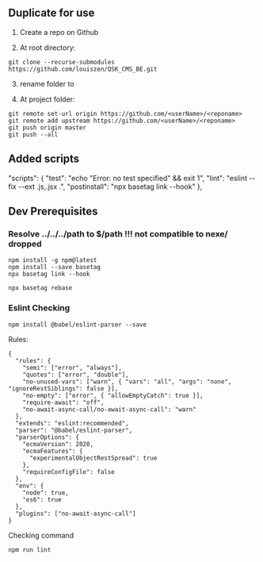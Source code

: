 ## Duplicate for use

1. Create a repo <reponame> on Github

2. At root directory:
```
git clone --recurse-submodules https://github.com/louiszen/QSK_CMS_BE.git

```

3. rename folder to <reponame>

4. At project folder:
```
git remote set-url origin https://github.com/<userName>/<reponame>
git remote add upstream https://github.com/<userName>/<reponame>
git push origin master
git push --all
```

## Added scripts

"scripts": {
  "test": "echo \"Error: no test specified\" && exit 1",
  "lint": "eslint --fix --ext .js,.jsx .",
  "postinstall": "npx basetag link --hook"
},
## Dev Prerequisites

### Resolve ../../../path to $/path !!! not compatible to nexe/ dropped

```
npm install -g npm@latest
npm install --save basetag
npx basetag link --hook

npx basetag rebase
```

### Eslint Checking

```
npm install @babel/eslint-parser --save
```

Rules:
```
{
  "rules": {
    "semi": ["error", "always"],
    "quotes": ["error", "double"],
    "no-unused-vars": ["warn", { "vars": "all", "args": "none", "ignoreRestSiblings": false }],
    "no-empty": ["error", { "allowEmptyCatch": true }],
    "require-await": "off",
    "no-await-async-call/no-await-async-call": "warn"
  },
  "extends": "eslint:recommended",
  "parser": "@babel/eslint-parser",
  "parserOptions": {
    "ecmaVersion": 2020,
    "ecmaFeatures": {
      "experimentalObjectRestSpread": true
    },
    "requireConfigFile": false
  },
  "env": {
    "node": true,
    "es6": true
  },
  "plugins": ["no-await-async-call"]
}
```

Checking command
```
npm run lint
```